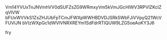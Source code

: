 Vm14YVUxTnJNVmhVV0dSUFZsZG9WRmxyVm5kVmJGcHlWV3RPVlZKclZqVlVW
bFUxWVVkS1ZsZHJUbFpTCmJFWXpWWHBDVDJSRk5WbFJiVVpyQ21WcVFUVlJN
bVIzWXpGc1dWVlVNRXREYm1SdFdrRTlQUW9LZG5oeAoKY3J6

fry